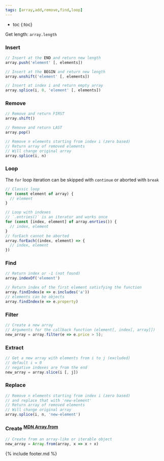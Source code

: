 ```yaml
---
tags: [array,add,remove,find,loop]
---
```

* toc
{:toc}

Get length: `array.length`

### Insert
```js
// Insert at the END and return new length
array.push('element' [, elements])

// Insert at the BEGIN and return new length
array.unshift('element' [, elements])

// Insert at index i and return empty array
array.splice(i, 0, 'element' [, elements])
```

### Remove
```js
// Remove and return FIRST
array.shift()

// Remove and return LAST
array.pop()

// Remove n elements starting from index i (zero based)
// Return array of removed elements
// Will change original array
array.splice(i, n)
```

### Loop
The `for` loop iteration can be skipped with `continue` or aborted with `break`
```js
// Classic loop
for (const element of array) {
  // element
}

// Loop with indexes
// `.entries()` is an iterator and works once
for (const [index, element] of array.enrties()) {
  // index, element
}
// forEach cannot be aborted
array.forEach((index, element) => {
  // index, element
})
```

### Find
```js
// Return index or -1 (not found)
array.indexOf('element')

// Return index of the first element satisfying the function
array.findIndex(e => e.includes('a'))
// elements can be objects
array.findIndex(e => e.property)
```

### Filter
```js
// Create a new array
// Arguments for the callback function (element[, index[, array]])
new_array = array.filter(e => e.price > 5);
```

### Extract
```js
// Get a new array with elements from i to j (excluded)
// default i = 0
// negative indexes are from the end
new_array = array.slice(i [, j])
```

### Replace
```js
// Remove n elements starting from index i (zero based)
// and replace that with 'new-element'
// Return array of removed elements
// Will change original array
array.splice(i, n, 'new-element')
```

### Create <sup>[MDN Array.from](https://developer.mozilla.org/en-US/docs/Web/JavaScript/Reference/Global_Objects/Array/from)</sup>
```js
// Create from an array-like or iterable object
new_array = Array.from(array, x => x + x)
```

{% include footer.md %}